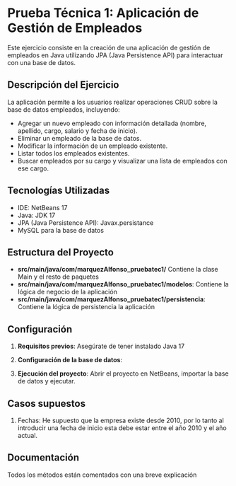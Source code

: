 # Prueba Técnica 1: Aplicación de Gestión de Empleados

Este ejercicio consiste en la creación de una aplicación de gestión de empleados en Java utilizando JPA (Java Persistence API) para interactuar con una base de datos.

## Descripción del Ejercicio

La aplicación permite a los usuarios realizar operaciones CRUD sobre la base de datos empleados, incluyendo:

- Agregar un nuevo empleado con información detallada (nombre, apellido, cargo, salario y fecha de inicio).
- Eliminar un empleado de la base de datos.
- Modificar la información de un empleado existente.
- Listar todos los empleados existentes.
- Buscar empleados por su cargo y visualizar una lista de empleados con ese cargo.

## Tecnologías Utilizadas

- IDE: NetBeans 17
- Java: JDK 17
- JPA (Java Persistence API): Javax.persistance
- MySQL para la base de datos

## Estructura del Proyecto

- **src/main/java/com/marquezAlfonso_pruebatec1/** Contiene la clase Main y el resto de paquetes
- **src/main/java/com/marquezAlfonso_pruebatec1/modelos**: Contiene la lógica de negocio de la aplicación
- **src/main/java/com/marquezAlfonso_pruebatec1/persistencia**: Contiene la lógica de persistencia la aplicación

## Configuración

1. **Requisitos previos**: Asegúrate de tener instalado Java 17

2. **Configuración de la base de datos**: 

3. **Ejecución del proyecto**: Abrir el proyecto en NetBeans, importar la base de datos y ejecutar.

## Casos supuestos

1. Fechas: He supuesto que la empresa existe desde 2010, por lo tanto al introducir una fecha de inicio esta debe estar entre el año 2010 y el año actual.

## Documentación

Todos los métodos están comentados con una breve explicación
